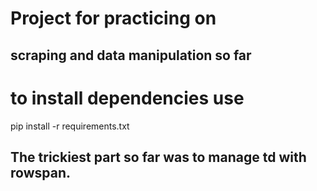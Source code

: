 # Project for practicing on
## scraping and data manipulation so far 

# to install dependencies use
pip install -r requirements.txt

## The trickiest part so far was to manage td with rowspan.
